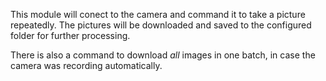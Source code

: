 This module will conect to the camera and command it to take a picture repeatedly. The pictures will be downloaded and
saved to the configured folder for further processing.

There is also a command to download *all* images in one batch, in case the camera was recording automatically.
